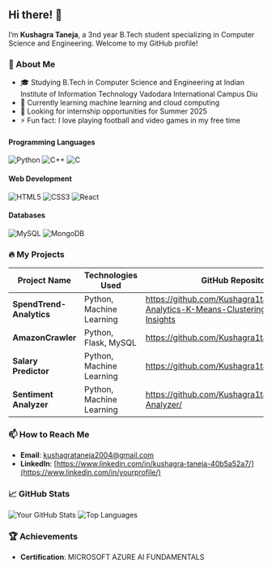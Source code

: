 ## Hi there! 👋

I’m **Kushagra Taneja**, a 3nd year B.Tech student specializing in Computer Science and Engineering. Welcome to my GitHub profile!

### 🚀 About Me

- 🎓 Studying B.Tech in Computer Science and Engineering at Indian Institute of Information Technology Vadodara International Campus Diu
- 🌱 Currently learning machine learning and cloud computing
- 💼 Looking for internship opportunities for Summer 2025
- ⚡ Fun fact: I love playing football and video games in my free time

#### Programming Languages

![Python](https://img.shields.io/badge/Python-3670A0?style=for-the-badge&logo=python&logoColor=ffdd54)
![C++](https://img.shields.io/badge/C++-00599C?style=for-the-badge&logo=cplusplus&logoColor=white)
![C](https://img.shields.io/badge/C-00599C?style=for-the-badge&logo=c&logoColor=white)

#### Web Development

![HTML5](https://img.shields.io/badge/HTML5-E34F26?style=for-the-badge&logo=html5&logoColor=white)
![CSS3](https://img.shields.io/badge/CSS3-1572B6?style=for-the-badge&logo=css3&logoColor=white)
![React](https://img.shields.io/badge/React-20232A?style=for-the-badge&logo=react&logoColor=61DAFB)

#### Databases

![MySQL](https://img.shields.io/badge/MySQL-00000F?style=for-the-badge&logo=mysql&logoColor=white)
![MongoDB](https://img.shields.io/badge/MongoDB-4EA94B?style=for-the-badge&logo=mongodb&logoColor=white)

### 🔥 My Projects

| Project Name | Technologies Used | GitHub Repository URL |
|--------------|-------------------|-----|
| **SpendTrend-Analytics** | Python, Machine Learning | https://github.com/Kushagra1taneja/SpendTrend-Analytics-K-Means-Clustering-for-Customer-Insights |
| **AmazonCrawler** | Python, Flask, MySQL | https://github.com/Kushagra1taneja/AmazonCrawler|
| **Salary Predictor** | Python, Machine Learning | https://github.com/Kushagra1taneja/SalaryPredictor|
| **Sentiment Analyzer** | Python, Machine Learning | https://github.com/Kushagra1taneja/Sentiment-Analyzer/|





### 📫 How to Reach Me

- **Email**: [kushagrataneja2004@gmail.com](mailto:kushagrataneja2004@gmail.com)
- **LinkedIn**: [https://www.linkedin.com/in/kushagra-taneja-40b5a52a7/](https://www.linkedin.com/in/yourprofile/)

### 📈 GitHub Stats

![Your GitHub Stats](https://github-readme-stats.vercel.app/api?username=Kushagra1taneja&show_icons=true&theme=radical)
![Top Languages](https://github-readme-stats.vercel.app/api/top-langs/?username=Kushagra1taneja&layout=compact&theme=radical&show_icons=true)

### 🏆 Achievements

- **Certification**: MICROSOFT AZURE AI FUNDAMENTALS



